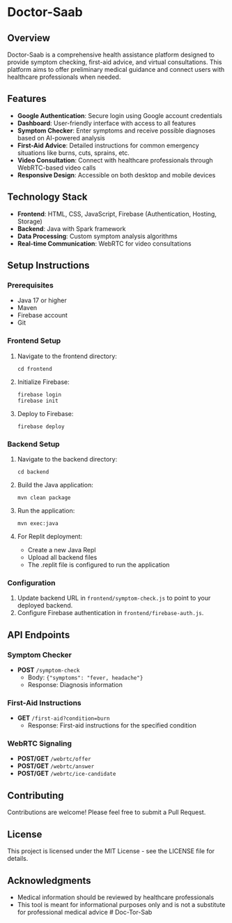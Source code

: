 # Doctor-Saab

## Overview
Doctor-Saab is a comprehensive health assistance platform designed to provide symptom checking, first-aid advice, and virtual consultations. This platform aims to offer preliminary medical guidance and connect users with healthcare professionals when needed.

## Features
- **Google Authentication**: Secure login using Google account credentials
- **Dashboard**: User-friendly interface with access to all features
- **Symptom Checker**: Enter symptoms and receive possible diagnoses based on AI-powered analysis
- **First-Aid Advice**: Detailed instructions for common emergency situations like burns, cuts, sprains, etc.
- **Video Consultation**: Connect with healthcare professionals through WebRTC-based video calls
- **Responsive Design**: Accessible on both desktop and mobile devices

## Technology Stack
- **Frontend**: HTML, CSS, JavaScript, Firebase (Authentication, Hosting, Storage)
- **Backend**: Java with Spark framework
- **Data Processing**: Custom symptom analysis algorithms
- **Real-time Communication**: WebRTC for video consultations

## Setup Instructions

### Prerequisites
- Java 17 or higher
- Maven
- Firebase account
- Git

### Frontend Setup
1. Navigate to the frontend directory:
   ```
   cd frontend
   ```

2. Initialize Firebase:
   ```
   firebase login
   firebase init
   ```

3. Deploy to Firebase:
   ```
   firebase deploy
   ```

### Backend Setup
1. Navigate to the backend directory:
   ```
   cd backend
   ```

2. Build the Java application:
   ```
   mvn clean package
   ```

3. Run the application:
   ```
   mvn exec:java
   ```

4. For Replit deployment:
   - Create a new Java Repl
   - Upload all backend files
   - The .replit file is configured to run the application

### Configuration
1. Update backend URL in `frontend/symptom-check.js` to point to your deployed backend.
2. Configure Firebase authentication in `frontend/firebase-auth.js`.

## API Endpoints

### Symptom Checker
- **POST** `/symptom-check`
  - Body: `{"symptoms": "fever, headache"}`
  - Response: Diagnosis information

### First-Aid Instructions
- **GET** `/first-aid?condition=burn`
  - Response: First-aid instructions for the specified condition

### WebRTC Signaling
- **POST/GET** `/webrtc/offer`
- **POST/GET** `/webrtc/answer`
- **POST/GET** `/webrtc/ice-candidate`

## Contributing
Contributions are welcome! Please feel free to submit a Pull Request.

## License
This project is licensed under the MIT License - see the LICENSE file for details.

## Acknowledgments
- Medical information should be reviewed by healthcare professionals
- This tool is meant for informational purposes only and is not a substitute for professional medical advice
#   D o c - T o r - S a b  
 